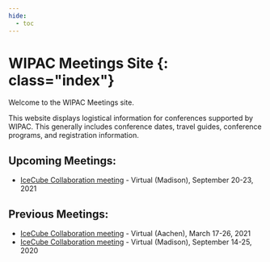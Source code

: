 ```yaml
---
hide:
  - toc
---
```


# WIPAC Meetings Site {: class="index"}

Welcome to the WIPAC Meetings site.

This website displays logistical information for conferences supported
by WIPAC. This generally includes conference dates, travel guides,
conference programs, and registration information.

## Upcoming Meetings:

* [IceCube Collaboration meeting](https://events.icecube.wisc.edu/event/143/) - Virtual (Madison), September 20-23, 2021

## Previous Meetings:

* [IceCube Collaboration meeting](virtualspring2021/home) - Virtual (Aachen), March 17-26, 2021
* [IceCube Collaboration meeting](virtualfall2020/home) - Virtual (Madison), September 14-25, 2020
